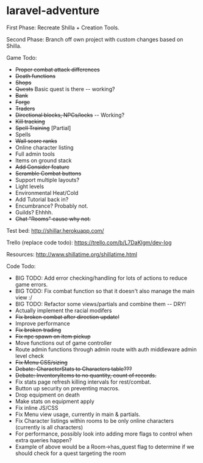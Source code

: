 # laravel-adventure

First Phase:  Recreate Shilla + Creation Tools.

Second Phase: Branch off own project with custom changes based on Shilla.

Game Todo:

* ~~Proper combat attack differences~~
* ~~Death functions~~
* ~~Shops~~
* ~~Quests~~ Basic quest is there -- working?
* ~~Bank~~
* ~~Forge~~
* ~~Traders~~
* ~~Directional blocks, NPCs/locks~~ -- Working?
* ~~Kill tracking~~
* ~~Spell Training~~ [Partial]
* Spells
* ~~Wall score ranks~~
* Online character listing
* Full admin tools
* Items on ground stack
* ~~Add Consider feature~~
* ~~Scramble Combat buttons~~
* Support multiple layouts?
* Light levels
* Environmental Heat/Cold
* Add Tutorial back in?
* Encumbrance?  Probably not.
* Guilds?  Ehhhh.
* ~~Chat "Rooms" cause why not.~~


Test bed: http://shillar.herokuapp.com/

Trello (replace code todo): https://trello.com/b/L7DaKlgm/dev-log

Resources: http://www.shillatime.org/shillatime.html

Code Todo:

* BIG TODO: Add error checking/handling for lots of actions to reduce game errors.
* BIG TODO: Fix combat function so that it doesn't also manage the main view :/
* BIG TODO: Refactor some views/partials and combine them -- DRY!
* Actually implement the racial modifers
* ~~Fix broken combat after direction update!~~
* Improve performance
* ~~Fix broken trading~~
* ~~Fix npc spawn on item pickup~~
* Move functions out of game controller
* Route admin functions through admin route with auth middleware admin level check
* ~~Fix Menu CSS/sizing~~
* ~~Debate: CharacterStats to Characters table???~~
* ~~Debate: InventoryItems to no quantity, count of records.~~
* Fix stats page refresh killing intervals for rest/combat.
* Button up security on preventing macros.  
* Drop equipment on death
* Make stats on equipment apply
* Fix inline JS/CSS
* Fix Menu view usage, currently in main & partials.
* Fix Character listings within rooms to be only online characters (currently is all characters)
* For performance, possibly look into adding more flags to control when extra queries happen?
* Example of above would be a Room->has_quest flag to determine if we should check for a quest targeting the room
